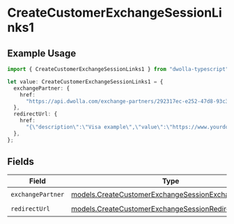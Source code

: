 # CreateCustomerExchangeSessionLinks1

## Example Usage

```typescript
import { CreateCustomerExchangeSessionLinks1 } from "dwolla-typescript";

let value: CreateCustomerExchangeSessionLinks1 = {
  exchangePartner: {
    href:
      "https://api.dwolla.com/exchange-partners/292317ec-e252-47d8-93c3-2d128e037aa4",
  },
  redirectUrl: {
    href:
      "{\"description\":\"Visa example\",\"value\":\"https://www.yourdomain.com/iav-callback\"}",
  },
};
```

## Fields

| Field                                                                                                              | Type                                                                                                               | Required                                                                                                           | Description                                                                                                        |
| ------------------------------------------------------------------------------------------------------------------ | ------------------------------------------------------------------------------------------------------------------ | ------------------------------------------------------------------------------------------------------------------ | ------------------------------------------------------------------------------------------------------------------ |
| `exchangePartner`                                                                                                  | [models.CreateCustomerExchangeSessionExchangePartner1](../models/createcustomerexchangesessionexchangepartner1.md) | :heavy_check_mark:                                                                                                 | N/A                                                                                                                |
| `redirectUrl`                                                                                                      | [models.CreateCustomerExchangeSessionRedirectUrl](../models/createcustomerexchangesessionredirecturl.md)           | :heavy_check_mark:                                                                                                 | N/A                                                                                                                |